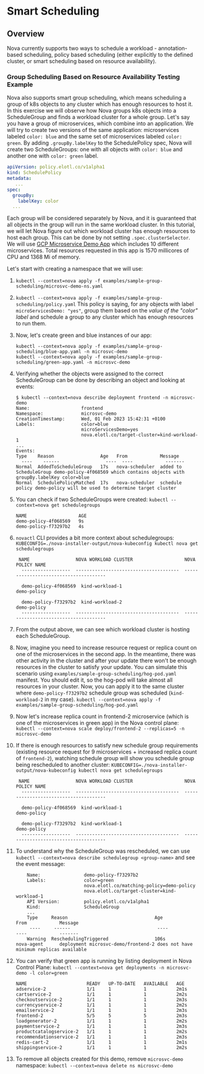 # Smart Scheduling

## Overview

Nova currently supports two ways to schedule a workload - annotation-based scheduling, policy based scheduling (either explicitly to the defined cluster, or smart scheduling based on resource availability).

### Group Scheduling Based on Resource Availability Testing Example

Nova also supports smart group scheduling, which means scheduling a group of k8s objects to any cluster which has enough resources to host it.
In this exercise we will observe how Nova groups k8s objects into a ScheduleGroup and finds a workload cluster for a whole group.
Let's say you have a group of microservices, which combine into an application.
We will try to create two versions of the same application: microservices labeled `color: blue` and the same set of microservices labeled `color: green`.
By adding `.groupBy.labelKey` to the SchedulePolicy spec, Nova will create two ScheduleGroups: one with all objects with `color: blue` and another one with `color: green` label.
```yaml
apiVersion: policy.elotl.co/v1alpha1
kind: SchedulePolicy
metadata:
   ...
spec:
  groupBy:
    labelKey: color
  ...
```
Each group will be considered separately by Nova, and it is guaranteed that all objects in the group will run in the same workload cluster.
In this tutorial, we will let Nova figure out which workload cluster has enough resources to host each group. This can be done by not setting `.spec.clusterSelector`.
We will use [GCP Microservice Demo App](https://github.com/GoogleCloudPlatform/microservices-demo) which includes 10 different microservices.
Total resources requested in this app is 1570 millicores of CPU and 1368 Mi of memory.

Let's start with creating a namespace that we will use:

1. `kubectl --context=nova apply -f examples/sample-group-scheduling/microsvc-demo-ns.yaml`
2. `kubectl --context=nova apply -f examples/sample-group-scheduling/policy.yaml` This policy is saying, for any objects with label `microServicesDemo: "yes"`, group them based on the *value of the "color" label* and schedule a group to any cluster which has enough resources to run them.
3. Now, let's create green and blue instances of our app:
    ```shell
    kubectl --context=nova apply -f examples/sample-group-scheduling/blue-app.yaml -n microsvc-demo
    kubectl --context=nova apply -f examples/sample-group-scheduling/green-app.yaml -n microsvc-demo
    ```
4. Verifying whether the objects were assigned to the correct ScheduleGroup can be done by describing an object and looking at events:
    ```shell
    $ kubectl --context=nova describe deployment frontend -n microsvc-demo
    Name:                   frontend
    Namespace:              microsvc-demo
    CreationTimestamp:      Wed, 01 Feb 2023 15:42:31 +0100
    Labels:                 color=blue
                            microServicesDemo=yes
                            nova.elotl.co/target-cluster=kind-workload-1
    ...
    Events:
    Type    Reason                 Age   From            Message
      ----    ------                 ----  ----            -------
    Normal  AddedToScheduleGroup   17s   nova-scheduler  added to ScheduleGroup demo-policy-4f068569 which contains objects with groupBy.labelKey color=blue
    Normal  SchedulePolicyMatched  17s   nova-scheduler  schedule policy demo-policy will be used to determine target cluster

    ```
5. You can check if two ScheduleGroups were created: `kubectl --context=nova get schedulegroups`
    ```shell
    NAME                   AGE
    demo-policy-4f068569   9s
    demo-policy-f73297b2   4s
    ```
6. `novactl` CLI provides a bit more context about schedulegroups: `KUBECONFIG=./nova-installer-output/nova-kubeconfig kubectl nova get schedulegroups`
    ```shell
     NAME                 NOVA WORKLOAD CLUSTER                   NOVA POLICY NAME    
      ------------------  --------------------------------------  --------------------------------------
    
      demo-policy-4f068569  kind-workload-1                           demo-policy         
    
      demo-policy-f73297b2  kind-workload-2                           demo-policy         
      ------------------  --------------------------------------  --------------------------------------
    ```
7. From the output above, we can see which workload cluster is hosting each ScheduleGroup.
8. Now, imagine you need to increase resource request or replica count on one of the microservices in the second app. In the meantime, there was other activity in the cluster and after your update there won't be enough resources in the cluster to satisfy your update.
   You can simulate this scenario using `examples/sample-group-scheduling/hog-pod.yaml` manifest. You should edit it, so the hog-pod will take almost all resources in your cluster.
   Now, you can apply it to the same cluster where `demo-policy-f73297b2` schedule group was scheduled (`kind-workload-2` in my case). `kubectl --context=nova apply -f examples/sample-group-scheduling/hog-pod.yaml`
9. Now let's increase replica count in frontend-2 microservice (which is one of the microservices in green app) in the Nova control plane: `kubectl --context=nova scale deploy/frontend-2 --replicas=5 -n microsvc-demo`
10. If there is enough resources to satisfy new schedule group requirements (existing resource request for 9 microservices + increased replica count of `frontend-2`), watching schedule group will show you schedule group being rescheduled to another cluster: `KUBECONFIG=./nova-installer-output/nova-kubeconfig kubectl nova get schedulegroups`
    ```shell
     NAME                 NOVA WORKLOAD CLUSTER                   NOVA POLICY NAME    
      ------------------  --------------------------------------  --------------------------------------
    
      demo-policy-4f068569  kind-workload-1                           demo-policy         
    
      demo-policy-f73297b2  kind-workload-1                           demo-policy         
      ------------------  --------------------------------------  --------------------------------------
    ```
11. To understand why the ScheduleGroup was rescheduled, we can use `kubectl --context=nova describe schedulegroup <group-name>` and see the event message:
    ```shell
        Name:                demo-policy-f73297b2 
        Labels:              color=green
                             nova.elotl.co/matching-policy=demo-policy
                             nova.elotl.co/target-cluster=kind-workload-1
        API Version:         policy.elotl.co/v1alpha1
        Kind:                ScheduleGroup
        ...
        Type     Reason                                Age                  From            Message
         ----     ------                                ----                 ----            -------
        Warning  ReschedulingTriggered                 106s                 nova-agent      deployment microsvc-demo/frontend-2 does not have minimum replicas available

    ```
12. You can verify that green app is running by listing deployment in Nova Control Plane: `kubectl --context=nova get deployments -n microsvc-demo -l color=green`
    ```
    NAME                      READY   UP-TO-DATE   AVAILABLE   AGE
    adservice-2               1/1     1            1           2m1s
    cartservice-2             1/1     1            1           2m2s
    checkoutservice-2         1/1     1            1           2m3s
    currencyservice-2         1/1     1            1           2m2s
    emailservice-2            1/1     1            1           2m3s
    frontend-2                5/5     5            5           2m3s
    loadgenerator-2           1/1     1            1           2m2s
    paymentservice-2          1/1     1            1           2m3s
    productcatalogservice-2   1/1     1            1           2m2s
    recommendationservice-2   1/1     1            1           2m3s
    redis-cart-2              1/1     1            1           2m1s
    shippingservice-2         1/1     1            1           2m2s
    ```

13. To remove all objects created for this demo, remove `microsvc-demo` namespace: `kubectl --context=nova delete ns microsvc-demo`
